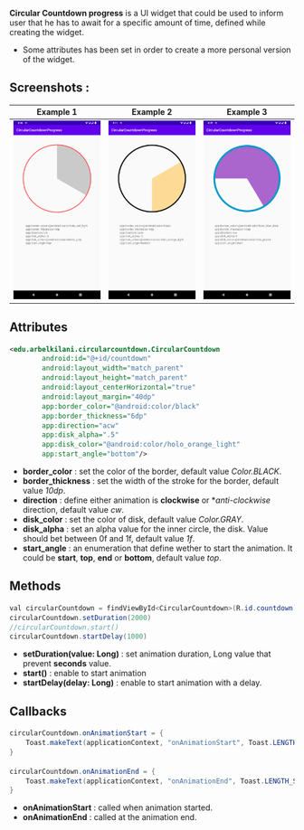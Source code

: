 **Circular Countdown progress** is a UI widget that could be used to inform user that he has to await for a specific amount of time, defined while creating the widget.
- Some attributes has been set in order to create a more personal version of the widget. 

## Screenshots : 

Example 1                  |  Example 2                 |  Example 3
:-------------------------:|:-------------------------: |:-------------------------:
![](https://raw.githubusercontent.com/arbelkilani/Circular-Countdown-Progress/master/wiki/example1.png)  |  ![](https://raw.githubusercontent.com/arbelkilani/Circular-Countdown-Progress/master/wiki/example2.png) |![](https://raw.githubusercontent.com/arbelkilani/Circular-Countdown-Progress/master/wiki/example3.png) |

## Attributes

```xml
<edu.arbelkilani.circularcountdown.CircularCountdown
        android:id="@+id/countdown"
        android:layout_width="match_parent"
        android:layout_height="match_parent"
        android:layout_centerHorizontal="true"
        android:layout_margin="40dp"
        app:border_color="@android:color/black"
        app:border_thickness="6dp"
        app:direction="acw"
        app:disk_alpha=".5"
        app:disk_color="@android:color/holo_orange_light"
        app:start_angle="bottom"/>
```

* **border_color** : set the color of the border, default value _Color.BLACK_.
* **border_thickness** : set the width of the stroke for the border, default value _10dp_.
* **direction** : define either animation is **clockwise** or **anti-clockwise* direction, default value _cw_.
* **disk_color** : set the color of disk, default value _Color.GRAY_.
* **disk_alpha** : set an alpha value for the inner circle, the disk. Value should bet between 0f and 1f, default value _1f_.
* **start_angle** : an enumeration that define wether to start the animation. It could be **start**, **top**, **end** or **bottom**, default value _top_.

## Methods

```java
val circularCountdown = findViewById<CircularCountdown>(R.id.countdown)
circularCountdown.setDuration(2000)
//circularCountdown.start()
circularCountdown.startDelay(1000)
```

* **setDuration(value: Long)** : set animation duration, Long value that prevent **seconds** value. 
* **start()** : enable to start animation
* **startDelay(delay: Long)** : enable to start animation with a delay.

## Callbacks

```java
circularCountdown.onAnimationStart = {
    Toast.makeText(applicationContext, "onAnimationStart", Toast.LENGTH_SHORT).show()
}

circularCountdown.onAnimationEnd = {
    Toast.makeText(applicationContext, "onAnimationEnd", Toast.LENGTH_SHORT).show()
}
```

* **onAnimationStart** : called when animation started.
* **onAnimationEnd** : called at the animation end. 





